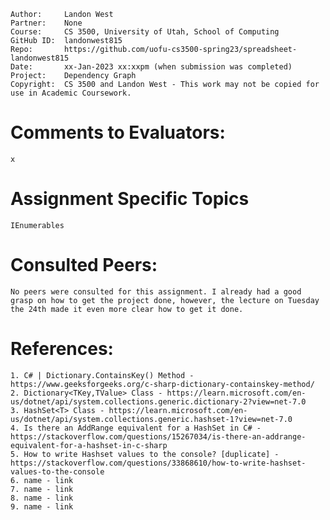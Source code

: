 ﻿```
Author:     Landon West
Partner:    None
Course:     CS 3500, University of Utah, School of Computing
GitHub ID:  landonwest815
Repo:       https://github.com/uofu-cs3500-spring23/spreadsheet-landonwest815
Date:       xx-Jan-2023 xx:xxpm (when submission was completed) 
Project:    Dependency Graph
Copyright:  CS 3500 and Landon West - This work may not be copied for use in Academic Coursework.
```

# Comments to Evaluators:

    x

# Assignment Specific Topics

    IEnumerables

# Consulted Peers:

    No peers were consulted for this assignment. I already had a good grasp on how to get the project done, however, the lecture on Tuesday the 24th made it even more clear how to get it done.

# References:

    1. C# | Dictionary.ContainsKey() Method - https://www.geeksforgeeks.org/c-sharp-dictionary-containskey-method/
    2. Dictionary<TKey,TValue> Class - https://learn.microsoft.com/en-us/dotnet/api/system.collections.generic.dictionary-2?view=net-7.0
    3. HashSet<T> Class - https://learn.microsoft.com/en-us/dotnet/api/system.collections.generic.hashset-1?view=net-7.0
    4. Is there an AddRange equivalent for a HashSet in C# - https://stackoverflow.com/questions/15267034/is-there-an-addrange-equivalent-for-a-hashset-in-c-sharp
    5. How to write Hashset values to the console? [duplicate] - https://stackoverflow.com/questions/33868610/how-to-write-hashset-values-to-the-console
    6. name - link
    7. name - link
    8. name - link
    9. name - link